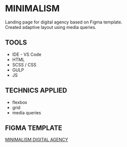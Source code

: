 # MINIMALISM

Landing page for digital agency based on Figma template.<br>
Created adaptive layout using media queries.

## TOOLS

* IDE - VS Code
* HTML
* SCSS / CSS
* GULP
* JS

## TECHNICS APPLIED
* flexbox
* grid
* media queries

## FIGMA TEMPLATE
[MINIMALISM DIGITAL AGENCY](https://www.figma.com/file/6l7xEWh5vOwSLGXUXtlYQv/MINIMAL?type=design&node-id=1-2&mode=design&t=hhjo8kUJx9Mq1lmc-0) 
